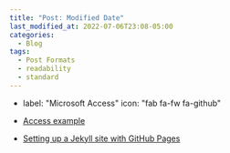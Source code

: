 ```yaml
---
title: "Post: Modified Date"
last_modified_at: 2022-07-06T23:08-05:00
categories:
  - Blog
tags:
  - Post Formats
  - readability
  - standard
---
```

- label: "Microsoft Access"
      icon: "fab fa-fw fa-github"
 - [Access example](https://support.microsoft.com/en-us/office/import-or-link-to-data-in-an-excel-workbook-a1952878-7c58-47b1-893d-e084913cc958)
      
- [Setting up a Jekyll site with GitHub Pages](https://jekyllrb.com/docs/github-pages/)
